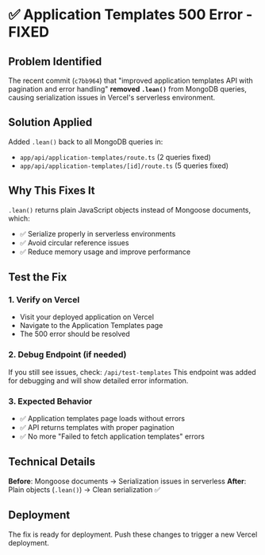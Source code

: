 # ✅ Application Templates 500 Error - FIXED

## Problem Identified
The recent commit (`c7bb964`) that "improved application templates API with pagination and error handling" **removed `.lean()`** from MongoDB queries, causing serialization issues in Vercel's serverless environment.

## Solution Applied
Added `.lean()` back to all MongoDB queries in:
- `app/api/application-templates/route.ts` (2 queries fixed)
- `app/api/application-templates/[id]/route.ts` (5 queries fixed)

## Why This Fixes It
`.lean()` returns plain JavaScript objects instead of Mongoose documents, which:
- ✅ Serialize properly in serverless environments
- ✅ Avoid circular reference issues
- ✅ Reduce memory usage and improve performance

## Test the Fix

### 1. Verify on Vercel
- Visit your deployed application on Vercel
- Navigate to the Application Templates page
- The 500 error should be resolved

### 2. Debug Endpoint (if needed)
If you still see issues, check: `/api/test-templates`
This endpoint was added for debugging and will show detailed error information.

### 3. Expected Behavior
- ✅ Application templates page loads without errors
- ✅ API returns templates with proper pagination
- ✅ No more "Failed to fetch application templates" errors

## Technical Details
**Before**: Mongoose documents → Serialization issues in serverless
**After**: Plain objects (`.lean()`) → Clean serialization ✅

## Deployment
The fix is ready for deployment. Push these changes to trigger a new Vercel deployment.